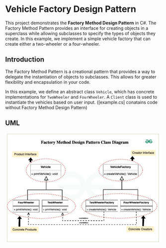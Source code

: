 # Vehicle Factory Design Pattern

This project demonstrates the **Factory Method Design Pattern** in C#. The Factory Method Pattern provides an interface for creating objects in a superclass while allowing subclasses to specify the types of objects they create. In this example, we implement a simple vehicle factory that can create either a two-wheeler or a four-wheeler.

## Introduction

The Factory Method Pattern is a creational pattern that provides a way to delegate the instantiation of objects to subclasses. This allows for greater flexibility and encapsulation in your code.

In this example, we define an abstract class `Vehicle`, which has concrete implementations for `TwoWheeler` and `FourWheeler`. A `Client` class is used to instantiate the vehicles based on user input.
([example.cs] conatains code without Factory Method Design Pattern)

## UML

![alt text](image.png)
